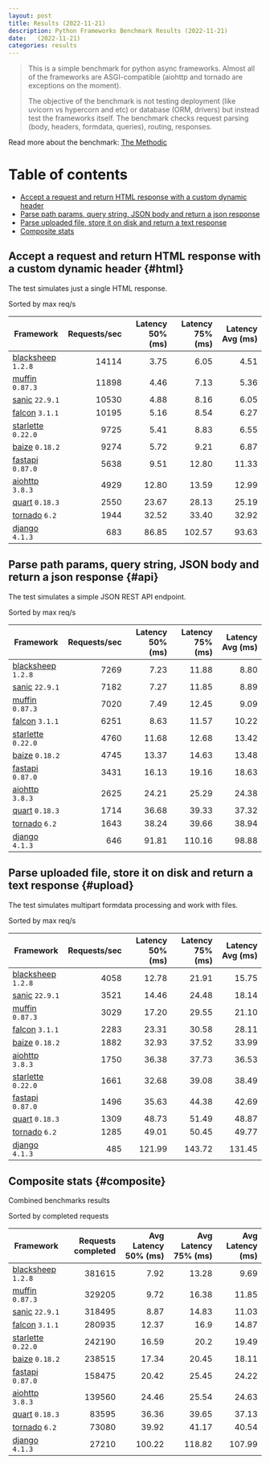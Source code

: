 ```yaml
---
layout: post
title: Results (2022-11-21)
description: Python Frameworks Benchmark Results (2022-11-21)
date:   (2022-11-21)
categories: results
---
```


<script src="https://cdn.jsdelivr.net/npm/chart.js@3.2.1/dist/chart.min.js"></script>

> This is a simple benchmark for python async frameworks. Almost all of the
> frameworks are ASGI-compatible (aiohttp and tornado are exceptions on the
> moment). 
> 
> The objective of the benchmark is not testing deployment (like uvicorn vs
> hypercorn and etc) or database (ORM, drivers) but instead test the frameworks
> itself. The benchmark checks request parsing (body, headers, formdata,
> queries), routing, responses.

Read more about the benchmark: [The Methodic](/py-frameworks-bench/about/)

# Table of contents

* [Accept a request and return HTML response with a custom dynamic header](#html)
* [Parse path params, query string, JSON body and return a json response](#api)
* [Parse uploaded file, store it on disk and return a text response](#upload)
* [Composite stats ](#composite)

<canvas id="chart" style="margin-bottom: 2em"></canvas>
<script>
    var ctx = document.getElementById('chart').getContext('2d');
    var myChart = new Chart(ctx, {
        type: 'bar',
        data: {
            labels: ['blacksheep','muffin','sanic','falcon','starlette','baize','fastapi','aiohttp','quart','tornado','django',],
            datasets: [
                {
                    label: 'Single HTML response (req/s)',
                    data: ['14114','11898','10530','10195','9725','9274','5638','4929','2550','1944','683',],
                    backgroundColor: [
                        '#b9ddf1', '#afd6ed', '#a5cfe9', '#9bc7e4', '#92c0df', '#89b8da', '#80b0d5', '#79aacf', '#72a3c9', '#6a9bc3', '#6394be', '#5b8cb8', '#5485b2', '#4e7fac', '#4878a6', '#437a9f', '#3d6a98', '#376491', '#305d8a', '#2a5783',
                    ].reverse()
                },
                {
                    label: 'Work with JSON (req/s)',
                    data: ['7269','7182','7020','6251','4760','4745','3431','2625','1714','1643','646',],
                    backgroundColor: [
                        '#b3e0a6', '#a5db96', '#98d687', '#8ed07f', '#85ca77', '#7dc370', '#75bc69', '#6eb663', '#67af5c', '#61a956', '#59a253', '#519c51', '#49964f', '#428f4d', '#398949', '#308344', '#2b7c40', '#27763d', '#256f3d', '#24693d',
                    ].reverse()
                },
                {
                    label: 'Upload file (req/s)',
                    data: ['4058','3521','3029','2283','1882','1750','1661','1496','1309','1285','485',],
                    backgroundColor: [
                        '#ffc685', '#fcbe75', '#f9b665', '#f7ae54', '#f5a645', '#f59c3c', '#f49234', '#f2882d', '#f07e27', '#ee7422', '#e96b20', '#e36420', '#db5e20', '#d25921', '#ca5422', '#c14f22', '#b84b23', '#af4623', '#a64122', '#9e3d22',
                    ].reverse()
                },
            ]
        }
    });
</script>

##  Accept a request and return HTML response with a custom dynamic header {#html}

The test simulates just a single HTML response. 

Sorted by max req/s

| Framework | Requests/sec | Latency 50% (ms) | Latency 75% (ms) | Latency Avg (ms) |
| --------- | -----------: | ---------------: | ---------------: | ---------------: |
| [blacksheep](https://pypi.org/project/blacksheep/) `1.2.8` | 14114 | 3.75 | 6.05 | 4.51
| [muffin](https://pypi.org/project/muffin/) `0.87.3` | 11898 | 4.46 | 7.13 | 5.36
| [sanic](https://pypi.org/project/sanic/) `22.9.1` | 10530 | 4.88 | 8.16 | 6.05
| [falcon](https://pypi.org/project/falcon/) `3.1.1` | 10195 | 5.16 | 8.54 | 6.27
| [starlette](https://pypi.org/project/starlette/) `0.22.0` | 9725 | 5.41 | 8.83 | 6.55
| [baize](https://pypi.org/project/baize/) `0.18.2` | 9274 | 5.72 | 9.21 | 6.87
| [fastapi](https://pypi.org/project/fastapi/) `0.87.0` | 5638 | 9.51 | 12.80 | 11.33
| [aiohttp](https://pypi.org/project/aiohttp/) `3.8.3` | 4929 | 12.80 | 13.59 | 12.99
| [quart](https://pypi.org/project/quart/) `0.18.3` | 2550 | 23.67 | 28.13 | 25.19
| [tornado](https://pypi.org/project/tornado/) `6.2` | 1944 | 32.52 | 33.40 | 32.92
| [django](https://pypi.org/project/django/) `4.1.3` | 683 | 86.85 | 102.57 | 93.63


## Parse path params, query string, JSON body and return a json response  {#api}
The test simulates a simple JSON REST API endpoint.  

Sorted by max req/s

| Framework | Requests/sec | Latency 50% (ms) | Latency 75% (ms) | Latency Avg (ms) |
| --------- | -----------: | ---------------: | ---------------: | ---------------: |
| [blacksheep](https://pypi.org/project/blacksheep/) `1.2.8` | 7269 | 7.23 | 11.88 | 8.80
| [sanic](https://pypi.org/project/sanic/) `22.9.1` | 7182 | 7.27 | 11.85 | 8.89
| [muffin](https://pypi.org/project/muffin/) `0.87.3` | 7020 | 7.49 | 12.45 | 9.09
| [falcon](https://pypi.org/project/falcon/) `3.1.1` | 6251 | 8.63 | 11.57 | 10.22
| [starlette](https://pypi.org/project/starlette/) `0.22.0` | 4760 | 11.68 | 12.68 | 13.42
| [baize](https://pypi.org/project/baize/) `0.18.2` | 4745 | 13.37 | 14.63 | 13.48
| [fastapi](https://pypi.org/project/fastapi/) `0.87.0` | 3431 | 16.13 | 19.16 | 18.63
| [aiohttp](https://pypi.org/project/aiohttp/) `3.8.3` | 2625 | 24.21 | 25.29 | 24.38
| [quart](https://pypi.org/project/quart/) `0.18.3` | 1714 | 36.68 | 39.33 | 37.32
| [tornado](https://pypi.org/project/tornado/) `6.2` | 1643 | 38.24 | 39.66 | 38.94
| [django](https://pypi.org/project/django/) `4.1.3` | 646 | 91.81 | 110.16 | 98.88


## Parse uploaded file, store it on disk and return a text response  {#upload}
The test simulates multipart formdata processing and work with files.  

Sorted by max req/s

| Framework | Requests/sec | Latency 50% (ms) | Latency 75% (ms) | Latency Avg (ms) |
| --------- | -----------: | ---------------: | ---------------: | ---------------: |
| [blacksheep](https://pypi.org/project/blacksheep/) `1.2.8` | 4058 | 12.78 | 21.91 | 15.75
| [sanic](https://pypi.org/project/sanic/) `22.9.1` | 3521 | 14.46 | 24.48 | 18.14
| [muffin](https://pypi.org/project/muffin/) `0.87.3` | 3029 | 17.20 | 29.55 | 21.10
| [falcon](https://pypi.org/project/falcon/) `3.1.1` | 2283 | 23.31 | 30.58 | 28.11
| [baize](https://pypi.org/project/baize/) `0.18.2` | 1882 | 32.93 | 37.52 | 33.99
| [aiohttp](https://pypi.org/project/aiohttp/) `3.8.3` | 1750 | 36.38 | 37.73 | 36.53
| [starlette](https://pypi.org/project/starlette/) `0.22.0` | 1661 | 32.68 | 39.08 | 38.49
| [fastapi](https://pypi.org/project/fastapi/) `0.87.0` | 1496 | 35.63 | 44.38 | 42.69
| [quart](https://pypi.org/project/quart/) `0.18.3` | 1309 | 48.73 | 51.49 | 48.87
| [tornado](https://pypi.org/project/tornado/) `6.2` | 1285 | 49.01 | 50.45 | 49.77
| [django](https://pypi.org/project/django/) `4.1.3` | 485 | 121.99 | 143.72 | 131.45


## Composite stats {#composite}
Combined benchmarks results

Sorted by completed requests

| Framework | Requests completed | Avg Latency 50% (ms) | Avg Latency 75% (ms) | Avg Latency (ms) |
| --------- | -----------------: | -------------------: | -------------------: | ---------------: |
| [blacksheep](https://pypi.org/project/blacksheep/) `1.2.8` | 381615 | 7.92 | 13.28 | 9.69
| [muffin](https://pypi.org/project/muffin/) `0.87.3` | 329205 | 9.72 | 16.38 | 11.85
| [sanic](https://pypi.org/project/sanic/) `22.9.1` | 318495 | 8.87 | 14.83 | 11.03
| [falcon](https://pypi.org/project/falcon/) `3.1.1` | 280935 | 12.37 | 16.9 | 14.87
| [starlette](https://pypi.org/project/starlette/) `0.22.0` | 242190 | 16.59 | 20.2 | 19.49
| [baize](https://pypi.org/project/baize/) `0.18.2` | 238515 | 17.34 | 20.45 | 18.11
| [fastapi](https://pypi.org/project/fastapi/) `0.87.0` | 158475 | 20.42 | 25.45 | 24.22
| [aiohttp](https://pypi.org/project/aiohttp/) `3.8.3` | 139560 | 24.46 | 25.54 | 24.63
| [quart](https://pypi.org/project/quart/) `0.18.3` | 83595 | 36.36 | 39.65 | 37.13
| [tornado](https://pypi.org/project/tornado/) `6.2` | 73080 | 39.92 | 41.17 | 40.54
| [django](https://pypi.org/project/django/) `4.1.3` | 27210 | 100.22 | 118.82 | 107.99
